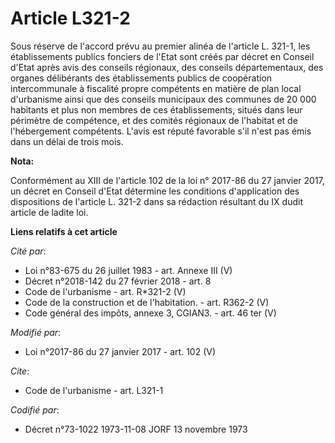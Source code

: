 # Article L321-2

Sous réserve de l'accord prévu au premier alinéa de l'article L. 321-1, les établissements publics fonciers de l'Etat sont
créés par décret en Conseil d'Etat après avis des conseils régionaux, des conseils départementaux, des organes délibérants
des établissements publics de coopération intercommunale à fiscalité propre compétents en matière de plan local d'urbanisme
ainsi que des conseils municipaux des communes de 20 000 habitants et plus non membres de ces établissements, situés dans
leur périmètre de compétence, et des comités régionaux de l'habitat et de l'hébergement compétents. L'avis est réputé
favorable s'il n'est pas émis dans un délai de trois mois.

**Nota:**

Conformément au XIII de l'article 102 de la loi n° 2017-86 du 27 janvier 2017, un décret en Conseil d'Etat détermine les
conditions d'application des dispositions de l'article L. 321-2 dans sa rédaction résultant du IX dudit article de ladite
loi.

**Liens relatifs à cet article**

_Cité par_:

  - Loi n°83-675 du 26 juillet 1983 - art. Annexe III (V)
  - Décret n°2018-142 du 27 février 2018 - art. 8
  - Code de l'urbanisme - art. R*321-2 (V)
  - Code de la construction et de l'habitation. - art. R362-2 (V)
  - Code général des impôts, annexe 3, CGIAN3. - art. 46 ter (V)

_Modifié par_:

  - Loi n°2017-86 du 27 janvier 2017 - art. 102 (V)

_Cite_:

  - Code de l'urbanisme - art. L321-1

_Codifié par_:

  - Décret n°73-1022 1973-11-08 JORF 13 novembre 1973

